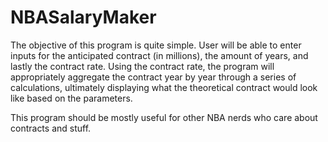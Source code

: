 # NBASalaryMaker

The objective of this program is quite simple. User will be able to enter inputs for the anticipated contract (in millions), the amount of years, and lastly the contract rate. Using the contract rate, the program will appropriately aggregate the contract year by year through a series of calculations, ultimately displaying what the theoretical contract would look like based on the parameters.

This program should be mostly useful for other NBA nerds who care about contracts and stuff.
